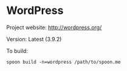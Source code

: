 # WordPress

Project website: http://wordpress.org/

Version: Latest (3.9.2)

To build: 

	spoon build -n=wordpress /path/to/spoon.me